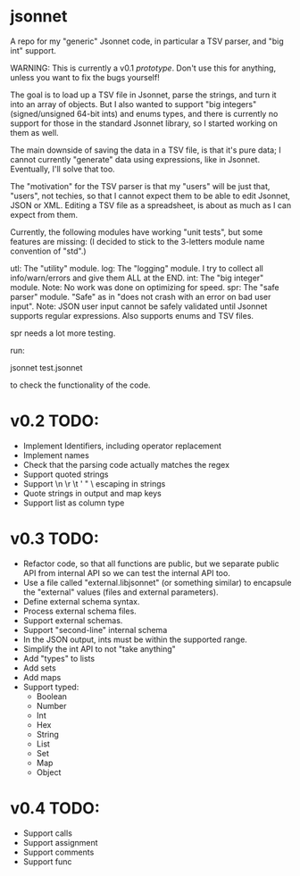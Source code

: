 # jsonnet
A repo for my "generic" Jsonnet code, in particular a TSV parser, and "big int" support.

WARNING: This is currently a v0.1 *prototype*. Don't use this for anything, unless you want to fix the
bugs yourself!

The goal is to load up a TSV file in Jsonnet, parse the strings, and turn it into an array of objects.
But I also wanted to support "big integers" (signed/unsigned 64-bit ints) and enums types, and
there is currently no support for those in the standard Jsonnet library, so I started working on them
as well.

The main downside of saving the data in a TSV file, is that it's pure data; I cannot currently
"generate" data using expressions, like in Jsonnet. Eventually, I'll solve that too.

The "motivation" for the TSV parser is that my "users" will be just that, "users",
not techies, so that I cannot expect them to be able to edit Jsonnet, JSON or XML.
Editing a TSV file as a spreadsheet, is about as much as I can expect from them.

Currently, the following modules have working "unit tests", but some features are missing:
(I decided to stick to the 3-letters module name convention of "std".)

utl: The "utility" module.
log: The "logging" module. I try to collect all info/warn/errors and give them ALL at the END.
int: The "big integer" module. Note: No work was done on optimizing for speed.
spr: The "safe parser" module. "Safe" as in "does not crash with an error on bad user input".
     Note: JSON user input cannot be safely validated until Jsonnet supports regular expressions.
     Also supports enums and TSV files.

spr needs a lot more testing.

run:

jsonnet test.jsonnet

to check the functionality of the code.

# v0.2 TODO:
 * Implement Identifiers, including operator replacement
 * Implement names
 * Check that the parsing code actually matches the regex
 * Support quoted strings
 * Support \n \r \t \' \" \\ escaping in strings
 * Quote strings in output and map keys
 * Support list as column type
 
# v0.3 TODO:
 * Refactor code, so that all functions are public, but we separate public API from internal API
   so we can test the internal API too.
 * Use a file called "external.libjsonnet" (or something similar) to encapsule the "external" values
   (files and external parameters).
 * Define external schema syntax.
 * Process external schema files.
 * Support external schemas.
 * Support "second-line" internal schema
 * In the JSON output, ints must be within the supported range.
 * Simplify the int API to not "take anything"
 * Add "types" to lists
 * Add sets
 * Add maps
 * Support typed:
    * Boolean
	* Number
	* Int
	* Hex
	* String
	* List
	* Set
	* Map
	* Object
 
# v0.4 TODO:
 * Support calls
 * Support assignment
 * Support comments
 * Support func
